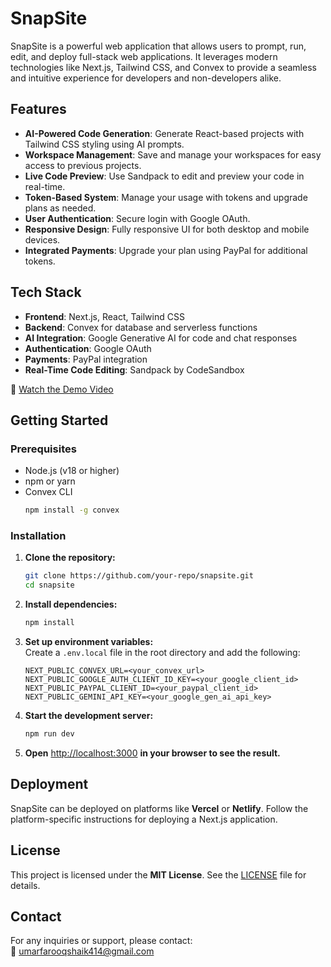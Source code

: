 # SnapSite

SnapSite is a powerful web application that allows users to prompt, run, edit, and deploy full-stack web applications. It leverages modern technologies like Next.js, Tailwind CSS, and Convex to provide a seamless and intuitive experience for developers and non-developers alike.

## Features

- **AI-Powered Code Generation**: Generate React-based projects with Tailwind CSS styling using AI prompts.
- **Workspace Management**: Save and manage your workspaces for easy access to previous projects.
- **Live Code Preview**: Use Sandpack to edit and preview your code in real-time.
- **Token-Based System**: Manage your usage with tokens and upgrade plans as needed.
- **User Authentication**: Secure login with Google OAuth.
- **Responsive Design**: Fully responsive UI for both desktop and mobile devices.
- **Integrated Payments**: Upgrade your plan using PayPal for additional tokens.

## Tech Stack

- **Frontend**: Next.js, React, Tailwind CSS
- **Backend**: Convex for database and serverless functions
- **AI Integration**: Google Generative AI for code and chat responses
- **Authentication**: Google OAuth
- **Payments**: PayPal integration
- **Real-Time Code Editing**: Sandpack by CodeSandbox


🎥 [Watch the Demo Video](https://drive.google.com/file/d/1FQMUe2VaoyTS8RJr1djsZy7Y5LLVe1Cy/view?usp=drivesdk)

## Getting Started

### Prerequisites

- Node.js (v18 or higher)
- npm or yarn
- Convex CLI  
  ```bash
  npm install -g convex
  ```

### Installation

1. **Clone the repository:**
   ```bash
   git clone https://github.com/your-repo/snapsite.git
   cd snapsite
   ```

2. **Install dependencies:**
   ```bash
   npm install
   ```

3. **Set up environment variables:**  
   Create a `.env.local` file in the root directory and add the following:
   ```env
   NEXT_PUBLIC_CONVEX_URL=<your_convex_url>
   NEXT_PUBLIC_GOOGLE_AUTH_CLIENT_ID_KEY=<your_google_client_id>
   NEXT_PUBLIC_PAYPAL_CLIENT_ID=<your_paypal_client_id>
   NEXT_PUBLIC_GEMINI_API_KEY=<your_google_gen_ai_api_key>
   ```

4. **Start the development server:**
   ```bash
   npm run dev
   ```

5. **Open** [http://localhost:3000](http://localhost:3000) **in your browser to see the result.**

## Deployment

SnapSite can be deployed on platforms like **Vercel** or **Netlify**. Follow the platform-specific instructions for deploying a Next.js application.

## License

This project is licensed under the **MIT License**. See the [LICENSE](./LICENSE) file for details.

## Contact

For any inquiries or support, please contact:  
📧 [umarfarooqshaik414@gmail.com](mailto:umarfarooqshaik414@gmail.com)
